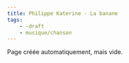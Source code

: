 ```yaml
---
title: Philippe Katerine - La banane
tags:
    - -draft
    - musique/chanson
---
```


Page créée automatiquement, mais vide.
